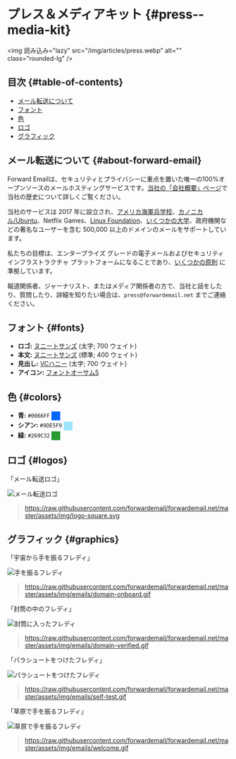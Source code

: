 # プレス＆メディアキット {#press--media-kit}

<img 読み込み="lazy" src="/img/articles/press.webp" alt="" class="rounded-lg" />

## 目次 {#table-of-contents}

* [メール転送について](#about-forward-email)
* [フォント](#fonts)
* [色](#colors)
* [ロゴ](#logos)
* [グラフィック](#graphics)

## メール転送について {#about-forward-email}

Forward Emailは、セキュリティとプライバシーに重点を置いた唯一の100%オープンソースのメールホスティングサービスです。[当社の「会社概要」ページ](/about)で当社の歴史について詳しくご覧ください。

当社のサービスは 2017 年に設立され、[アメリカ海軍兵学校](/blog/docs/federal-government-email-service-section-889-compliant)、[カノニカル/Ubuntu](/blog/docs/canonical-ubuntu-email-enterprise-case-study)、Netflix Games、[Linux Foundation](/blog/docs/linux-foundation-email-enterprise-case-study)、[いくつかの大学](/blog/docs/alumni-email-forwarding-university-case-study)、政府機関などの著名なユーザーを含む 500,000 以上のドメインのメールをサポートしています。

私たちの目標は、エンタープライズ グレードの電子メールおよびセキュリティ インフラストラクチャ プラットフォームになることであり、[いくつかの原則](https://forwardemail.net/blog/docs/best-quantum-safe-encrypted-email-service#principles) に準拠しています。

報道関係者、ジャーナリスト、またはメディア関係者の方で、当社と話をしたり、質問したり、詳細を知りたい場合は、`press@forwardemail.net` までご連絡ください。

## フォント {#fonts}

* **ロゴ:** [ヌニートサンズ](https://fonts.google.com/specimen/Nunito+Sans) (太字; 700 ウェイト)
* **本文:** [ヌニートサンズ](https://fonts.google.com/specimen/Nunito+Sans) (標準; 400 ウェイト)
* **見出し:** [VCハニー](https://verycoolstudio.com/typefaces/honey) (太字; 700 ウェイト)
* **アイコン:** [フォントオーサム5](https://fontawesome.com/)

## 色 {#colors}

* **青:** `#0066FF` <span style="vertical-align:middle;display:inline-block;padding:10px;background:#0066FF;"></span>
* **シアン:** `#9DE5F9` <span style="vertical-align:middle;display:inline-block;padding:10px;background:#9DE5F9;"></span>
* **緑:** `#269C32` <span style="vertical-align:middle;display:inline-block;padding:10px;background:#269C32;"></span>

## ロゴ {#logos}

「メール転送ロゴ」

![メール転送ロゴ](https://raw.githubusercontent.com/forwardemail/forwardemail.net/master/assets/img/logo-square.svg)

> <https://raw.githubusercontent.com/forwardemail/forwardemail.net/master/assets/img/logo-square.svg>

## グラフィック {#graphics}

「宇宙から手を振るフレディ」

![手を振るフレディ](https://raw.githubusercontent.com/forwardemail/forwardemail.net/master/assets/img/emails/domain-onboard.gif)

> <https://raw.githubusercontent.com/forwardemail/forwardemail.net/master/assets/img/emails/domain-onboard.gif>

「封筒の中のフレディ」

![封筒に入ったフレディ](https://raw.githubusercontent.com/forwardemail/forwardemail.net/master/assets/img/emails/domain-verified.gif)

> <https://raw.githubusercontent.com/forwardemail/forwardemail.net/master/assets/img/emails/domain-verified.gif>

「パラシュートをつけたフレディ」

![パラシュートをつけたフレディ](https://raw.githubusercontent.com/forwardemail/forwardemail.net/master/assets/img/emails/self-test.gif)

> <https://raw.githubusercontent.com/forwardemail/forwardemail.net/master/assets/img/emails/self-test.gif>

「草原で手を振るフレディ」

![草原で手を振るフレディ](https://raw.githubusercontent.com/forwardemail/forwardemail.net/master/assets/img/emails/welcome.gif)

> <https://raw.githubusercontent.com/forwardemail/forwardemail.net/master/assets/img/emails/welcome.gif>